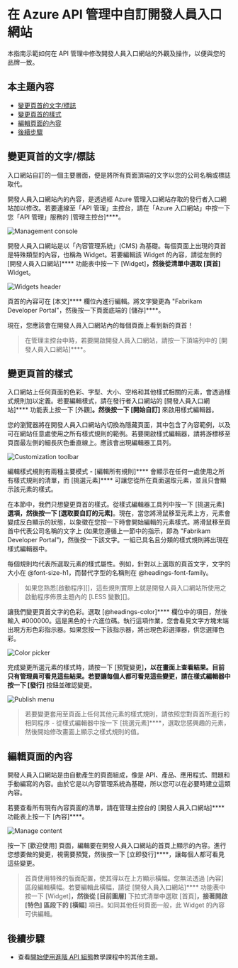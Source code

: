 ﻿<properties 
	pageTitle="在 Azure API 管理中自訂開發人員入口網站" 
	description="在 Azure API 管理中自訂開發人員入口網站。" 
	services="api-management" 
	documentationCenter="" 
	authors="steved0x" 
	manager="dwrede" 
	editor=""/>

<tags 
	ms.service="api-management" 
	ms.workload="mobile" 
	ms.tgt_pltfrm="na" 
	ms.devlang="na" 
	ms.topic="article" 
	ms.date="11/18/2014" 
	ms.author="sdanie"/>

# 在 Azure API 管理中自訂開發人員入口網站

本指南示範如何在 API 管理中修改開發人員入口網站的外觀及操作，以便與您的品牌一致。

## 本主題內容

-	[變更頁首的文字/標誌][]
-	[變更頁首的樣式][]
-	[編輯頁面的內容][]
-	[後續步驟][]


## <a name="change-page-headers"> </a>變更頁首的文字/標誌

入口網站自訂的一個主要層面，便是將所有頁面頂端的文字以您的公司名稱或標誌取代。

開發人員入口網站內的內容，是透過經 Azure 管理入口網站存取的發行者入口網站加以修改。若要連線至「API 管理」主控台，請在「Azure 入口網站」中按一下您「API 管理」服務的 [管理主控台]****。

![Management console][api-management-management-console]

開發人員入口網站是以「內容管理系統」(CMS) 為基礎。每個頁面上出現的頁首是特殊類型的內容，也稱為 Widget。若要編輯該 Widget 的內容，請從左側的 [開發人員入口網站]**** 功能表中按一下 [Widget]****，然後從清單中選取 [頁首]**** Widget。

![Widgets header][api-management-widgets-header]

頁首的內容可在 [本文]**** 欄位內進行編輯。將文字變更為 "Fabrikam Developer Portal"，然後按一下頁面底端的 [儲存]****。

現在，您應該會在開發人員入口網站內的每個頁面上看到新的頁首！

> 在管理主控台中時，若要開啟開發人員入口網站，請按一下頂端列中的 [開發人員入口網站]****。

## <a name="change-headers-styling"> </a>變更頁首的樣式

入口網站上任何頁面的色彩、字型、大小、空格和其他樣式相關的元素，會透過樣式規則加以定義。若要編輯樣式，請在發行者入口網站的 [開發人員入口網站]**** 功能表上按一下 [外觀]****。然後按一下 [開始自訂]**** 來啟用樣式編輯器。

您的瀏覽器將在開發人員入口網站內切換為隱藏頁面，其中包含了內容範例，以及可在網站任意處使用之所有樣式規則的範例。若要開啟樣式編輯器，請將游標移至頁面最左側的細長灰色垂直線上。應該會出現編輯器工具列。

![Customization toolbar][api-management-customization-toolbar]

編輯樣式規則有兩種主要模式 - [編輯所有規則]**** 會顯示在任何一處使用之所有樣式規則的清單，而 [挑選元素]**** 可讓您從所在頁面選取元素，並且只會顯示該元素的樣式。

在本節中，我們只想變更頁首的樣式。從樣式編輯器工具列中按一下 [挑選元素]****選項，然後按一下 [選取要自訂的元素]****。現在，當您將滑鼠移至元素上方，元素會變成反白顯示的狀態，以象徵在您按一下時會開始編輯的元素樣式。將滑鼠移至頁首中代表公司名稱的文字上 (如果您遵循上一節中的指示，即為 "Fabrikam Developer Portal")，然後按一下該文字。一組已具名且分類的樣式規則將出現在樣式編輯器中。

每個規則均代表所選取元素的樣式屬性。例如，針對以上選取的頁首文字，文字的大小在 @font-size-h1，而替代字型的名稱則在 @headings-font-family。

> 如果您熟悉[啟動程序][]，這些規則實際上就是開發人員入口網站所使用之啟動程序佈景主題內的 [LESS 變數][]。

讓我們變更頁首文字的色彩。選取 [@headings-color]**** 欄位中的項目，然後輸入 #000000。這是黑色的十六進位碼。執行這項作業，您會看見文字方塊末端出現方形色彩指示器。如果您按一下該指示器，將出現色彩選擇器，供您選擇色彩。

![Color picker][api-management-customization-toolbar-color-picker]

完成變更所選元素的樣式時，請按一下 [預覽變更]****，以在畫面上查看結果。目前只有管理員可看見這些結果。若要讓每個人都可看見這些變更，請在樣式編輯器中按一下 [發行]**** 按鈕並確認變更。

![Publish menu][api-management-customization-toolbar-publish-form]

> 若要變更套用至頁面上任何其他元素的樣式規則，請依照您對頁首所進行的相同程序 - 從樣式編輯器中按一下 [挑選元素]****，選取您感興趣的元素，然後開始修改畫面上顯示之樣式規則的值。

## <a name="edit-page-contents"> </a>編輯頁面的內容

開發人員入口網站是由自動產生的頁面組成，像是 API、產品、應用程式、問題和手動編寫的內容。由於它是以內容管理系統為基礎，所以您可以在必要時建立這類內容。

若要查看所有現有內容頁面的清單，請在管理主控台的 [開發人員入口網站]**** 功能表上按一下 [內容]****。

![Manage content][api-management-customization-manage-content]

按一下 [歡迎使用] 頁面，編輯要在開發人員入口網站的首頁上顯示的內容。進行您想要做的變更，視需要預覽，然後按一下 [立即發行]****，讓每個人都可看見這些變更。

> 首頁使用特殊的版面配置，使其得以在上方顯示橫幅。您無法透過 [內容] 區段編輯橫幅。若要編輯此橫幅，請從 [開發人員入口網站]**** 功能表中按一下 [Widget]****，然後從 [目前圖層]**** 下拉式清單中選取 [首頁]****，接著開啟 [特色] 區段下的 [橫幅]**** 項目。如同其他任何頁面一般，此 Widget 的內容可供編輯。

## <a name="next-steps"> </a>後續步驟

-	查看[開始使用進階 API 組態][]教學課程中的其他主題。

[變更頁首的文字/標誌]: #change-page-headers
[變更頁首的樣式]: #change-headers-styling
[編輯頁面的內容]: #edit-page-contents
[後續步驟]: #next-steps

[管理入口網站]: https://manage.windowsazure.com/

[api-management-management-console]: ./media/api-management-customize-portal/api-management-management-console.png
[api-management-widgets-header]: ./media/api-management-customize-portal/api-management-widgets-header.png
[api-management-customization-toolbar]: ./media/api-management-customize-portal/api-management-customization-toolbar.png
[api-management-customization-toolbar-color-picker]: ./media/api-management-customize-portal/api-management-customization-toolbar-color-picker.png
[api-management-customization-toolbar-publish-form]: ./media/api-management-customize-portal/api-management-customization-toolbar-publish-form.png
[api-management-customization-manage-content]: ./media/api-management-customize-portal/api-management-customization-manage-content.png


[開始使用進階 API 組態]: ../api-management-get-started-advanced
[bootstrap]: http://getbootstrap.com/
[LESS variables]: http://getbootstrap.com/css/

<!--HONumber=35.2-->

<!--HONumber=46--> 
